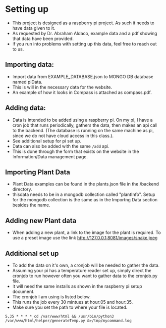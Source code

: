 # Setting up
- This project is designed as a raspberry pi project. As such it needs to have data given to it.
- As requested by Dr. Abraham Aldaco, example data and a pdf showing that data have been provided.
- If you run into problems with setting up this data, feel free to reach out to us. 


## Importing data:
- Import data from EXAMPLE_DATABASE.json to MONGO DB database named piData.
- This is will in the necessary data for the website. 
- An example of how it looks in Compass is attached as compass.pdf.


## Adding data: 
- Data is intended to be added using a raspberry pi. On my pi, I have a cron job that runs periodically, gathers the data,
then makes an api call to the backend. (The database is running on the same machine as pi, since we do not have
cloud access in this class.).
- See additional setup for pi set up.
- Data can also be added with the same `/add` api.
- This is done through the form that exists on the website in the Information/Data management page.

## Importing Plant Data
- Plant Data examples can be found in the plants.json file in the /backend directory.
- thisdata needs to be in a mongodb collection called "plantInfo". Setup for the mongodb collection is the same as in the Importng Data section besides the name.

## Adding new Plant data
- When adding a new plant, a link to the image for the plant is required. To use a preset image use the link http://127.0.0.1:8081/images/snake.jpeg

## Additional set up
- To add the data on it's own, a cronjob will be needed to gather the data. 
- Assuming your pi has a temperature reader set up, simply direct the cronjob to run however often you want to gather data to the cronjob.py file.
- It will need the same installs as shown in the raspberry pi setup document.
- The cronjob I am using is listed below.
- This runs the job every 30 mintues at hour:05 and hour:35.
- Make sure you set the path to where your file is located.

```cron
5,35 * * * * cd /var/www/html && /usr/bin/python3 /var/www/html/helper/generateTemp.py &>/tmp/mycommand.log

```
